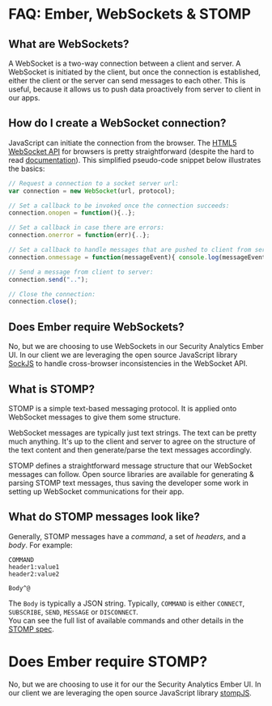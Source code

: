 # FAQ: Ember, WebSockets & STOMP

## What are WebSockets?

A WebSocket is a two-way connection between a client and server.  A WebSocket is initiated by the client, but once the connection is established, either the client or the server can send messages to each other.  This is useful, because it allows us to push data proactively from server to client in our apps.

## How do I create a WebSocket connection?

JavaScript can initiate the connection from the browser. The [HTML5 WebSocket API](http://www.sitepoint.com/introduction-to-the-html5-websockets-api/) for browsers is pretty straightforward (despite the hard to read [documentation](https://html.spec.whatwg.org/multipage/comms.html#websocket)).  This simplified pseudo-code snippet below illustrates the basics:

```js
// Request a connection to a socket server url:
var connection = new WebSocket(url, protocol);

// Set a callback to be invoked once the connection succeeds:
connection.onopen = function(){..};

// Set a callback in case there are errors:
connection.onerror = function(err){..};

// Set a callback to handle messages that are pushed to client from server:
connection.onmessage = function(messageEvent){ console.log(messageEvent.data); };

// Send a message from client to server:
connection.send("..");

// Close the connection:
connection.close();
```

## Does Ember require WebSockets?

No, but we are choosing to use WebSockets in our Security Analytics Ember UI. In our client we are leveraging the open source JavaScript library [SockJS](https://github.com/sockjs/sockjs-client) to handle cross-browser inconsistencies in the WebSocket API.

## What is STOMP?

STOMP is a simple text-based messaging protocol. It is applied onto WebSocket messages to give them some structure.

WebSocket messages are typically just text strings. The text can be pretty much anything.  It's up to the client and server to agree on the structure of the text content and then generate/parse the text messages accordingly.

STOMP defines a straightforward message structure that our WebSocket messages can follow.  Open source libraries are available for generating & parsing STOMP text messages, thus saving the developer some work in setting up WebSocket communications for their app.

## What do STOMP messages look like?

Generally, STOMP messages have a *command*, a set of *headers*, and a *body*.  For example:

```text
COMMAND
header1:value1
header2:value2

Body^@
```

The `Body` is typically a JSON string. Typically, `COMMAND` is either `CONNECT`, `SUBSCRIBE`, `SEND`, `MESSAGE` or `DISCONNECT`.  
You can see the full list of available commands and other details in the [STOMP spec](http://stomp.github.io/stomp-specification-1.2.html).

# Does Ember require STOMP?

No, but we are choosing to use it for our the Security Analytics Ember UI.  In our client we are leveraging the open source JavaScript library [stompJS](http://jmesnil.net/stomp-websocket/doc/).
